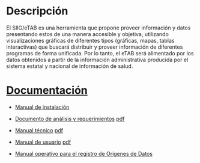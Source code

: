 # Descripción
El SIIG/eTAB es una herramienta que propone proveer información y datos presentando 
estos de una manera accesible y objetiva, utilizando 
visualizaciones gráficas de diferentes tipos (gráficas, mapas, tablas interactivas) 
que buscará distribuir y proveer información de diferentes programas de forma 
unificada. Por lo tanto, el eTAB será alimentado por los datos obtenidos a 
partir de la información administrativa producida por el sistema estatal y 
nacional de información de salud.


# [Documentación](https://github.com/checherman/etab/app/Resources/doc)

* [Manual de instalación](https://github.com/checherman/etab/blob/chiapas/app/Resources/doc/manual-tecnico/Contents/instalacion.md)

* [Documento de análisis y requerimientos](https://github.com/checherman/etab/app/Resources/doc/analisis-y-requerimientos/Contents) [pdf](https://github.com/checherman/etab/app/Resources/doc/analisis-y-requerimientos/Output/print/book.pdf?raw=true)

* [Manual técnico](https://github.com/checherman/etab/app/Resources/doc/manual-tecnico/Contents) [pdf](https://github.com/checherman/etab/blob/chiapas/app/Resources/doc/manual-tecnico/Output/print/book.pdf?raw=true)

* [Manual de usuario](https://github.com/checherman/etab/app/Resources/doc/manual-de-usuario/Contents) [pdf](https://github.com/checherman/etab/app/Resources/doc/manual-de-usuario/Output/print/book.pdf?raw=true)

* [Manual operativo para el registro de Orígenes de Datos](https://github.com/checherman/etab/chiapas/app/Resources/doc/manual-de-usuario/Output/print/Manual-Operativo-Registro-Origenes-Datos.pdf)